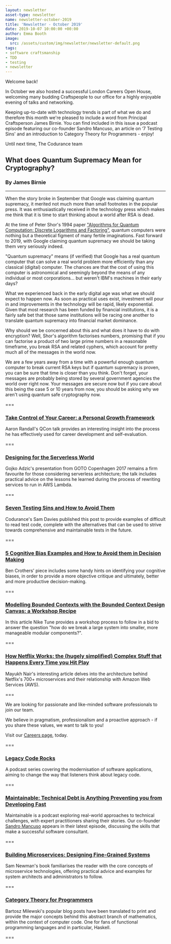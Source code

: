 ```yaml
---
layout: newsletter
asset-type: newsletter
name: newsletter-october-2019
title: 'Newsletter - October 2019'
date: 2019-10-07 10:00:00 +00:00
author: Emma Booth
image:
  src: /assets/custom/img/newsletter/newsletter-default.png
tags:
- software craftsmanship
- TDD
- testing
- newsletter
---
```


Welcome back!

In October we also hosted a successful London Careers Open House, welcoming many budding Craftspeople to our office for a highly enjoyable evening of talks and networking.

Keeping up-to-date with technology trends is part of what we do and therefore this month we're pleased to include a word from Principal Craftsperson James Birnie. You can find included in this issue a podcast episode featuring our co-founder Sandro Mancuso, an article on ‘7 Testing Sins' and an introduction to Category Theory for Programmers - enjoy! 

Until next time, 
The Codurance team


## What does Quantum Supremacy Mean for Cryptography?
### By James Birnie
------------------------------------------------------------
When the story broke in September that Google was claiming quantum supremacy, it merited not much more than small footnotes in the popular press. It was enthusiastically received in the technology press which makes me think that it is time to start thinking about a world after RSA is dead.

At the time of Peter Shor's 1994 paper ["Algorithms for Quantum Computation: Discrete Logarithms and Factoring"](https://pdfs.semanticscholar.org/6902/cb196ec032852ff31cc178ca822a5f67b2f2.pdf), quantum computers were nothing but a theoretical figment of many fertile imaginations. Fast forward to 2019, with Google claiming quantum supremacy we should be taking them very seriously indeed.

"Quantum supremacy" means (if verified) that Google has a real quantum computer that can solve a real world problem more efficiently than any classical (digital) computer. The chances are that the cost of using this computer is astronomical and seemingly beyond the means of any individual or most corporations... but weren't IBM's machines in their early days?

What we experienced back in the early digital age was what we should expect to happen now. As soon as practical uses exist, investment will pour in and improvements in the technology will be rapid, likely exponential. Given that most research has been funded by financial institutions, it is a fairly safe bet that those same institutions will be racing one another to translate quantum supremacy into financial market dominance.

Why should we be concerned about this and what does it have to do with encryption? Well, Shor's algorithm factorises numbers, promising that if you can factorise a product of two large prime numbers in a reasonable timeframe, you break RSA and related cyphers, which account for pretty much all of the messages in the world now. 

We are a few years away from a time with a powerful enough quantum computer to break current RSA keys but if quantum supremacy is proven, you can be sure that time is closer than you think. Don't forget, your messages are probably being stored by several government agencies the world over right now. Your messages are secure now but if you care about this being the case 5 or 10 years from now, you should be asking why we aren't using quantum safe cryptography now. 

===

### [Take Control of Your Career: a Personal Growth Framework](https://www.infoq.com/presentations/personal-growth-framework/)
Aaron Randall's QCon talk provides an interesting insight into the process he has effectively used for career development and self-evaluation.

===

### [Designing for the Serverless World](https://www.youtube.com/watch?v=w7X4gAQTk2E)
Gojko Adzic's presentation from GOTO Copenhagen 2017 remains a firm favourite for those considering serverless architecture; the talk includes practical advice on the lessons he learned during the process of rewriting services to run in AWS Lambda. 

===

### [Seven Testing Sins and How to Avoid Them](https://codurance.com/2019/08/21/seven-testing-sins/)
Codurance's Sam Davies published this post to provide examples of difficult to read test code, complete with the alternatives that can be used to strive towards comprehensive and maintainable tests in the future. 

===


### [5 Cognitive Bias Examples and How to Avoid them in Decision Making](https://www.atlassian.com/blog/productivity/cognitive-bias-examples)
Ben Crothers' piece includes some handy hints on identifying your cognitive biases, in order to provide a more objective critique and ultimately, better and more productive decision-making. 

===

### [Modelling Bounded Contexts with the Bounded Context Design Canvas: a Workshop Recipe](https://medium.com/nick-tune-tech-strategy-blog/modelling-bounded-contexts-with-the-bounded-context-design-canvas-a-workshop-recipe-1f123e592ab)
In this article Nike Tune provides a workshop process to follow in a bid to answer the question "how do we break a large system into smaller, more manageable modular components?".

===

### [How Netflix Works: the (hugely simplified) Complex Stuff that Happens Every Time you Hit Play](https://medium.com/refraction-tech-everything/how-netflix-works-the-hugely-simplified-complex-stuff-that-happens-every-time-you-hit-play-3a40c9be254b)
Mayukh Nair's interesting article delves into the architecture behind Netflix's 700+ microservices and their relationship with Amazon Web Services (AWS).

===

We are looking for passionate and like-minded software professionals to join our team.

We believe in pragmatism, professionalism and a proactive approach - if you share these values, we want to talk to you!

Visit our [Careers page](https://codurance.com/careers/), today.

===

### [Legacy Code Rocks](https://www.legacycode.rocks/podcast-1)
A podcast series covering the modernisation of software applications, aiming to change the way that listeners think about legacy code.  


===

### [Maintainable: Technical Debt is Anything Preventing you from Developing Fast](https://maintainable.fm/episodes/sandro-mancuso-technical-debt-is-anything-preventing-you-from-developing-fast)
Maintainable is a podcast exploring real-world approaches to technical challenges, with expert practitioners sharing their stories. Our co-founder [Sandro Mancuso](https://codurance.com/publications/author/sandro-mancuso/) appears in their latest episode, discussing the skills that make a successful software consultant.  

===

### [Building Microservices: Designing Fine-Grained Systems](https://www.goodreads.com/book/show/22512931-building-microservices)
Sam Newman's book familiarises the reader with the core concepts of microservice technologies, offering practical advice and examples for system architects and administrators to follow.

===

### [Category Theory for Programmers](https://www.blurb.com/b/9621951-category-theory-for-programmers-new-edition-hardco)
Bartosz Milewski's popular blog posts have been translated to print and provide the major concepts behind this abstract branch of mathematics, within the context of computer code. One for fans of functional programming languages and in particular, Haskell.

===
